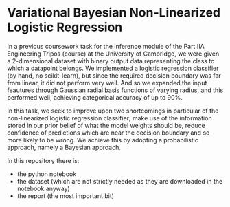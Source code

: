 # Variational Bayesian Non-Linearized Logistic Regression

In a previous coursework task for the Inference module of the Part IIA Engineering Tripos (course) at the University of Cambridge, we were given a 2-dimensional dataset with binary output data representing the class to which a datapoint belongs. We implemented a logistic regression classifier (by hand, no scikit-learn), but since the required decision boundary was far from linear, it did not perform very well. And so we expanded the input feautures through Gaussian radial basis functions of varying radius, and this performed well, achieving categorical accuracy of up to 90%.

In this task, we seek to improve upon two shortcomings in particular of the non-linearized logistic regression classifier; make use of the information stored in our prior belief of what the model weights should be, reduce confidence of predictions which are near the decision boundary and so more likely to be wrong. We achieve this by adopting a probabilistic approach, namely a Bayesian approach.

In this repository there is:
  - the python notebook
  - the dataset (which are not strictly needed as they are downloaded in the notebook anyway)
  - the report (the most important bit)
